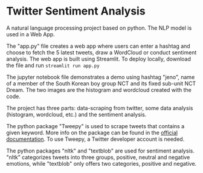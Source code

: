 # Twitter Sentiment Analysis
A natural language processing project based on python. The NLP model is used in a Web App.

The "app.py" file creates a web app where users can enter a hashtag and choose to fetch the 5 latest tweets, draw a WordCloud or conduct sentiment analysis. The web app is built using Streamlit. To deploy locally, download the file and run  `streamlit run app.py`

The jupyter notebook file demonstrates a demo using hashtag "jeno", name of a member of the South Korean boy group NCT and its fixed sub-unit NCT Dream. The two images are the histogram and wordcloud created with the code.

The project has three parts: data-scraping from twitter, some data analysis (histogram, wordcloud, etc.) and the sentiment analysis.

The python package "Tweepy" is used to scrape tweets that contains a given keyword. More info on the package can be found in the [official documentation](https://docs.tweepy.org/en/stable/). To use Tweepy, a Twitter developer account is needed. 

The python packages "nltk" and "textblob" are used for sentiment analysis. "nltk" categorizes tweets into three groups, positive, neutral and negative emotions, while "textblob" only offers two categories, positive and negative.
